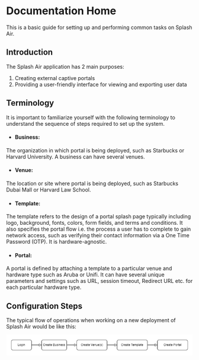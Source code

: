 # Documentation Home

This is a basic guide for setting up and performing common tasks on Splash Air.

## Introduction

The Splash Air application has 2 main purposes:

1. Creating external captive portals
2. Providing a user-friendly interface for viewing and exporting user data

## Terminology

It is important to familiarize yourself with the following terminology to understand the sequence of steps required to set up the system.

- #### Business:
The organization in which portal is being deployed, such as Starbucks or Harvard University. A business can have several venues.
- #### Venue:
The location or site where portal is being deployed, such as Starbucks Dubai Mall or Harvard Law School.
- #### Template:
The template refers to the design of a portal splash page typically including logo, background, fonts, colors, form fields, and terms and conditions. It also specifies the portal flow i.e. the process a user has to complete to gain network access, such as verifying their contact information via a One Time Password (OTP). It is hardware-agnostic.
- #### Portal:
A portal is defined by attaching a template to a particular venue and hardware type such as Aruba or Unifi. It can have several unique parameters and settings such as URL, session timeout, Redirect URL etc. for each particular hardware type.

## Configuration Steps

The typical flow of operations when working on a new deployment of Splash Air would be like this:

![Flow](assets/images/flow.png)